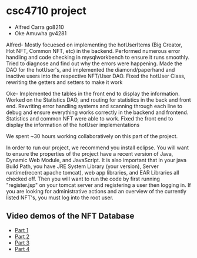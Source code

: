 # csc4710 project
* Alfred Carra go8210   
* Oke Amuwha gv4281


Alfred- Mostly focuesed on implementing the hotUserItems (Big Creator, Hot NFT, Common NFT, etc) in the backend. Performed numerous error handling and code checking in mysqlworkbench to ensure it runs smoothly. Tried to diagnose and find out why the errors were happening. Made the DAO for the hotUser's, and implemented the diamond/paperhand and inactive users into the respective NFT/User DAO. Fixed the hotUser Class, rewriting the getters and setters to make it work

Oke- Implemented the tables in the front end to display the information. Worked on the Statistics DAO, and routing for statistics in the back and front end. Rewriting error handling systems and scanning through each line to debug and ensure everything works correctly in the backend and frontend. Statistics and common NFT were able to work. Fixed the front end to display the information of the hotUser implementations

We spent ~30 hours working collaboratively on this part of the project. 

In order to run our project, we recommend you install eclipse. You will want to ensure the properties of the project have a recent version of Java, Dynamic Web Module, 
and JavaScript. It is also important that in your java Build Path, you have JRE System Library (your version), Server runtime(recent apache tomcat), web app libraries, and EAR Libraries all checked off. Then you will want to run the code by first running "register.jsp" on your tomcat server and registering a user then logging in. If you are looking for administrative actions and an overview of the currently listed NFT's, you must log into the root user. 

## Video demos of the NFT Database
* [Part 1](https://rumble.com/v1q1zdv-part-1-oke-and-alfred-database-project.html)
* [Part 2](https://www.youtube.com/watch?v=bnEutotw0b8)
* [Part 3](https://youtu.be/VqnW1IrT36A)
* [Part 4](https://youtu.be/NqFH_AakQL8)
